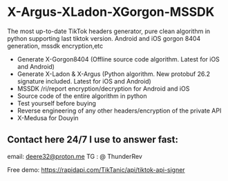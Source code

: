 # X-Argus-XLadon-XGorgon-MSSDK
The most up-to-date TikTok headers generator, pure clean algorithm in python supporting last tiktok version. Android and iOS gorgon 8404 generation, mssdk encryption,etc

 - Generate X-Gorgon8404 (Offline source code algorithm. Latest for iOS and Android)
 - Generate X-Ladon & X-Argus (Python algorithm. New protobuf 26.2 signature included. Latest for iOS and Android)
 - MSSDK /ri/report encryption/decryption for Android and iOS
 - Source code of the entire algorithm in python 
 - Test yourself before buying
 - Reverse engineering of any other headers/encryption of the private API
 - X-Medusa for Douyin
   

 
## Contact here 24/7 I use to answer fast:

email: deere32@proton.me
TG : @ ThunderRev

Free demo: https://rapidapi.com/TikTanic/api/tiktok-api-signer


